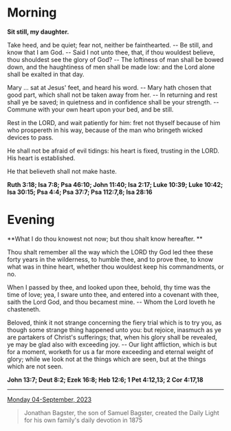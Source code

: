 # Morning

**Sit still, my daughter.**
 
Take heed, and be quiet; fear not, neither be fainthearted. -- Be still, and know that I am God. -- Said I not unto thee, that, if thou wouldest believe, thou shouldest see the glory of God? -- The loftiness of man shall be bowed down, and the haughtiness of men shall be made low: and the Lord alone shall be exalted in that day.
 
Mary ... sat at Jesus' feet, and heard his word. -- Mary hath chosen that good part, which shall not be taken away from her. -- In returning and rest shall ye be saved; in quietness and in confidence shall be your strength. -- Commune with your own heart upon your bed, and be still.
 
Rest in the LORD, and wait patiently for him: fret not thyself because of him who prospereth in his way, because of the man who bringeth wicked devices to pass.
 
He shall not be afraid of evil tidings: his heart is fixed, trusting in the LORD. His heart is established.
 
He that believeth shall not make haste.  

**Ruth 3:18; Isa 7:8; Psa 46:10; John 11:40; Isa 2:17; Luke 10:39; Luke 10:42; Isa 30:15; Psa 4:4; Psa 37:7; Psa 112:7,8; Isa 28:16**

# Evening

**What I do thou knowest not now; but thou shalt know hereafter. **
 
Thou shalt remember all the way which the LORD thy God led thee these forty years in the wilderness, to humble thee, and to prove thee, to know what was in thine heart, whether thou wouldest keep his commandments, or no.
 
When I passed by thee, and looked upon thee, behold, thy time was the time of love; yea, I sware unto thee, and entered into a covenant with thee, saith the Lord God, and thou becamest mine. -- Whom the Lord loveth he chasteneth.
 
Beloved, think it not strange concerning the fiery trial which is to try you, as though some strange thing happened unto you: but rejoice, inasmuch as ye are partakers of Christ's sufferings; that, when his glory shall be revealed, ye may be glad also with exceeding joy. -- Our light affliction, which is but for a moment, worketh for us a far more exceeding and eternal weight of glory; while we look not at the things which are seen, but at the things which are not seen.  

**John 13:7; Deut 8:2; Ezek 16:8; Heb 12:6; 1 Pet 4:12,13; 2 Cor 4:17,18**

---

[Monday 04-September, 2023](https://t.me/s/daily_light)

> Jonathan Bagster, the son of Samuel Bagster, created the Daily Light for his own family's daily devotion in 1875


